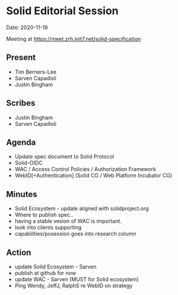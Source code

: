 # Solid Editorial Session
Date: 2020-11-19

Meeting at https://meet.zrh.init7.net/solid-specification

## Present

* Tim Berners-Lee
* Sarven Capadisli
* Justin Bingham


## Scribes

* Justin Bingham
* Sarven Capadisli

## Agenda

- Update spec document to Solid Protocol
- Solid-OIDC
- WAC / Access Control Policies / Authorization Framework
- WebID[+Authentication] (Solid CG / Web Platform Incubator CG)

## Minutes

* Solid Ecosystem - update aligned with solidproject.org
* Where to publish spec..
* having a stable vesion of WAC is important.
* look into clients supporting 
* capabilities/posession goes into research column
 
## Action
* update Solid Ecosystem - Sarven
* publish at github for now
* update WAC - Sarven (MUST for Solid ecosystem)
* Ping Wendy, JeffJ, RalphS re WebID on strategy

